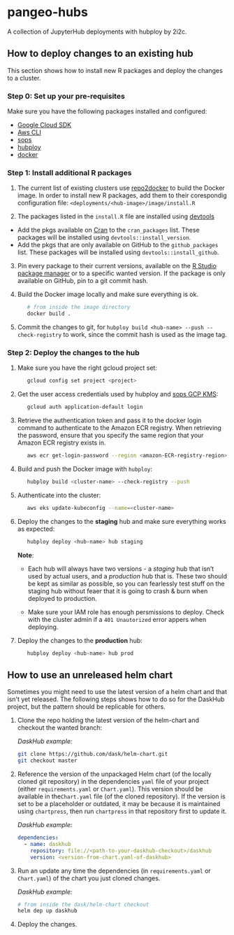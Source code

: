
# pangeo-hubs

A collection of JupyterHub deployments with hubploy by 2i2c.

## How to deploy changes to an existing hub

This section shows how to install new R packages and deploy the changes to a cluster.

### Step 0: Set up your pre-requisites
Make sure you have the following packages installed and configured:

   - [Google Cloud SDK](https://cloud.google.com/sdk/docs/install)
   - [Aws CLI](https://docs.aws.amazon.com/cli/latest/userguide/cli-configure-quickstart.html)
   - [sops](https://github.com/mozilla/sops/releases)
   - [hubploy](https://github.com/yuvipanda/hubploy)
   - [docker](https://docs.docker.com/install/)

### Step 1: Install additional R packages

1. The current list of existing clusters use [repo2docker](https://repo2docker.readthedocs.io/en/latest/)
to build the Docker image. In order to install new R packages, add them to their corespondig configuration
file: `<deployments/<hub-image>/image/install.R`

2. The packages listed in the `install.R` file are installed using
[devtools](https://www.r-project.org/nosvn/pandoc/devtools.html)

- Add the pkgs available on [Cran](https://cran.r-project.org) to the `cran_packages`
  list. These packages will be installed using `devtools::install_version`.
- Add the pkgs that are only available on GitHub to the `github_packages` list.
  These packages will be installed using `devtools::install_github`.

3. Pin every package to their current versions, available on the
[R Studio package manager](https://packagemanager.rstudio.com/client/#/repos/1/packages)
or to a specific wanted version. If the package is only available on GitHub, pin to a git commit hash.

4. Build the Docker image locally and make sure everything is ok.

   ```bash
      # from inside the image directory
      docker build .
   ```

5. Commit the changes to git, for `hubploy build <hub-name> --push --check-registry` to work,
since the commit hash is used as the image tag.

### Step 2: Deploy the changes to the hub

1. Make sure you have the right gcloud project set:

   ```bash
      gcloud config set project <project>
   ```

3. Get the user access credentials used by hubploy and [sops GCP KMS](https://github.com/mozilla/sops#22encrypting-using-gcp-kms):

   ```bash
      gcloud auth application-default login
   ```

4. Retrieve the authentication token and pass it to the docker login command to authenticate to the Amazon ECR registry.
   When retrieving the password, ensure that you specify the same region that your Amazon ECR registry exists in.

   ```bash
      aws ecr get-login-password --region <amazon-ECR-registry-region> | docker login --username AWS --password-stdin <aws_account_id>.dkr.ecr.<amazon-ECR-registry-region>.amazonaws.com
   ```

5. Build and push the Docker image with `hubploy`:

   ```bash
      hubploy build <cluster-name> --check-registry --push
   ```

6. Authenticate into the cluster:

   ```bash
      aws eks update-kubeconfig --name=<cluster-name>
   ```

7. Deploy the changes to the **staging** hub and make sure everything works as expected:

   ```bash
      hubploy deploy <hub-name> hub staging
   ```

   **Note**: 
      * Each hub will always have two versions - a *staging* hub that isn’t used
      by actual users, and a *production* hub that is. These two should be
      kept as similar as possible, so you can fearlessly test stuff on the
      staging hub without feaer that it is going to crash & burn when deployed
      to production.

      * Make sure your IAM role has enough persmissions to deploy. Check with the cluster admin if
      a `401 Unautorized` error appers when deploying.

8. Deploy the changes to the **production** hub:

   ```bash
      hubploy deploy <hub-name> hub prod
   ```

## How to use an unreleased helm chart

Sometimes you might need to use the latest version of a helm chart and that isn't yet released.
The following steps shows how to do so for the DaskHub project, but the pattern
should be replicable for others.

1. Clone the repo holding the latest version of the helm-chart and checkout the wanted branch:

   *DaskHub example:*

   ```bash
   git clone https://github.com/dask/helm-chart.git
   git checkout master
2. Reference the version of the unpackaged Helm chart (of the locally cloned git repository) in the dependencies `yaml` file of your project (either `requirements.yaml` or `Chart.yaml`). This version should be available in the`Chart.yaml` file (of the cloned repository). If the version is set to be a placeholder or outdated, it may be because it is maintained using `chartpress`, then run `chartpress` in that repository first to update it.

   *DaskHub example:*

   ```yaml
   dependencies:
     - name: daskhub
       repository: file://<path-to-your-daskhub-checkout>/daskhub
       version: <version-from-chart.yaml-of-daskhub>
   ```

3. Run an update any time the dependencies (in `requirements.yaml` or `Chart.yaml`) of the chart you
just cloned changes.

      *DaskHub example:*

      ```bash
      # from inside the dask/helm-chart checkout
      helm dep up daskhub
      ```

4. Deploy the changes.
